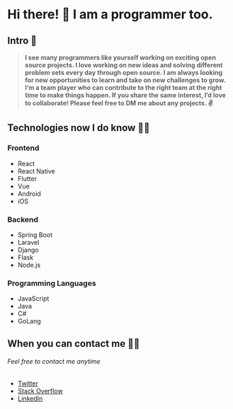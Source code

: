# Hi there! :wave: I am a programmer too. 

## Intro :raised_back_of_hand:
   
>**I see many programmers like yourself working on exciting open source projects.
>I love working on new ideas and solving different problem sets every day through open source.
>I am always looking for new opportunities to learn and take on new challenges to grow.
>I’m a team player who can contribute to the right team at the right time to make things happen.
>If you share the same interest, I’d love to collaborate! Please feel free to DM me about any projects. ✌️**

## Technologies now I do know :technologist:

### Frontend
- React
- React Native
- Flutter
- Vue
- Android
- iOS

### Backend
- Spring Boot
- Laravel
- Django
- Flask
- Node.js

### Programming Languages
- JavaScript
- Java
- C#
- GoLang

## When you can contact me :raising_hand_man:

###### Feel free to contact me anytime
  - [Twitter](https://twitter.com/mukki_my)
  - [Stack Overflow](https://stackoverflow.com/users/9853848/honey-b?tab=profile)
  - [LinkedIn](https://www.linkedin.com/in/mohamed-muksith-273066117)




